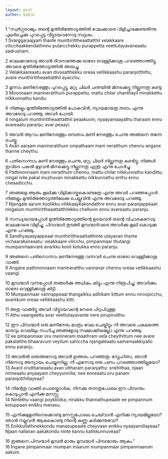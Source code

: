 ```yaml
---
layout: post
author: bible
---
```


1 “സ്വർഗ്ഗരാജ്യം തന്റെ മുന്തിരിത്തോട്ടത്തിൽ വേലക്കാരെ വിളിച്ചാക്കേണ്ടതിന്നു പുലർച്ചെക്കു പുറപ്പെട്ട വീട്ടുടയവനോടു സദൃശം.  
1 Svarggaraajyam thante munthirittheaattatthil velakkaare vilicchaakkendathinnu pularcchekku purappetta veettutayavaneaatu sadrusham.

2 വേലക്കാരോടു അവൻ ദിവസത്തേക്കു ഓരോ വെള്ളിക്കാശു പറഞ്ഞൊത്തിട്ടു, അവരെ മുന്തിരിത്തോട്ടത്തിൽ അയച്ചു.  
2 Velakkaareaatu avan divasatthekku oreaa vellikkaashu paranjotthittu, avare munthirittheaattatthil ayacchu.

3 മൂന്നാം മണിനേരത്തും പുറപ്പെട്ടു, മറ്റു ചിലർ ചന്തയിൽ മിനക്കെട്ടു നില്ക്കുന്നതു കണ്ടു:  
3 Moonnaam manineratthum purappettu, mattu chilar chanthayil minakkettu nilkkunnathu kandu:

4 നിങ്ങളും മുന്തിരിത്തോട്ടത്തിൽ പോകുവിൻ; ന്യായമായതു തരാം എന്നു അവരോടു പറഞ്ഞു; അവർ പോയി.  
4 ningalum munthirittheaattatthil peaakuvin; nyaayamaayathu tharaam ennu avareaatu paranju; avar peaayi.

5 അവൻ ആറാം മണിനേരത്തും ഒമ്പതാം മണി നേരത്തും ചെന്നു അങ്ങനെ തന്നേ ചെയ്തു.  
5 Avan aaraam manineratthum ompathaam mani neratthum chennu angane thanne cheythu.

6 പതിനൊന്നാം മണി നേരത്തും ചെന്നു, മറ്റു ചിലർ നില്ക്കുന്നതു കണ്ടിട്ടു; നിങ്ങൾ ഇവിടെ പകൽ മുഴുവൻ മിനക്കെട്ടു നില്ക്കുന്നതു എന്തു എന്നു ചോദിച്ചു.  
6 Pathinonnaam mani neratthum chennu, mattu chilar nilkkunnathu kandittu; ningal ivite pakal muzhuvan minakkettu nilkkunnathu enthu ennu cheaadicchu.

7 ഞങ്ങളെ ആരും കൂലിക്കു വിളിക്കായ്കകൊണ്ടത്രേ എന്നു അവർ പറഞ്ഞപ്പോൾ: നിങ്ങളും മുന്തിരിത്തോട്ടത്തിലേക്കു ചെല്ലുവിൻ എന്നു അവരോടു പറഞ്ഞു.  
7 Njangale aarum koolikku vilikkaaykakondathre ennu avar paranjappeaal: ningalum munthirittheaattatthilekku chelluvin ennu avareaatu paranju.

8 സന്ധ്യയായപ്പോൾ മുന്തിരിത്തോട്ടത്തിന്റെ ഉടയവൻ തന്റെ വിചാരകനോടു: വേലക്കാരെ വിളിച്ചു, പിമ്പന്മാർ തുടങ്ങി മുമ്പന്മാർവരെ അവർക്കു കൂലി കൊടുക്ക എന്നു പറഞ്ഞു.  
8 Sandhyayaayappeaal munthirittheaattatthinte utayavan thante vichaarakaneaatu: velakkaare vilicchu, pimpanmaar thutangi mumpanmaarvare avarkku kooli kotukka ennu paranju.

9 അങ്ങനെ പതിനൊന്നാം മണിനേരത്തു വന്നവർ ചെന്നു ഓരോ വെള്ളിക്കാശു വാങ്ങി.  
9 Angane pathinonnaam manineratthu vannavar chennu oreaa vellikkaashu vaangi.

10 മുമ്പന്മാർ വന്നപ്പോൾ തങ്ങൾക്കു അധികം കിട്ടും എന്നു നിരൂപിച്ചു; അവർക്കും ഓരോ വെള്ളിക്കാശു കിട്ടി.  
10 Mumpanmaar vannappeaal thangalkku adhikam kittum ennu niroopicchu; avarkkum oreaa vellikkaashu kitti.

11 അതു വാങ്ങീട്ടു അവർ വീട്ടുടയവന്റെ നേരെ പിറുപിറുത്തു:  
11 Athu vaangeettu avar veettutayavante nere pirupirutthu:

12 ഈ പിമ്പന്മാർ ഒരു മണിനേരം മാത്രം വേല ചെയ്തിട്ടും നീ അവരെ പകലത്തെ ഭാരവും വെയിലും സഹിച്ച ഞങ്ങളോടു സമമാക്കിയല്ലോ എന്നു പറഞ്ഞു.   
12 ee pimpanmaar oru manineram maathram vela cheythittum nee avare pakalatthe bhaaravum veyilum sahiccha njangaleaatu samamaakkiyallo ennu paranju.

13 അവരിൽ ഒരുത്തനോടു അവൻ ഉത്തരം പറഞ്ഞതു: സ്നേഹിതാ, ഞാൻ നിന്നോടു അന്യായം ചെയ്യുന്നില്ല; നീ എന്നോടു ഒരു പണം പറഞ്ഞൊത്തില്ലയോ?  
13 Avaril orutthaneaatu avan uttharam paranjathu: snehithaa, njaan ninneaatu anyaayam cheyyunnilla; nee enneaatu oru panam paranjotthillayeaa?
 
14 നിന്റേതു വാങ്ങി പൊയ്ക്കൊൾക; നിനക്കു തന്നതുപോലെ ഈ പിമ്പന്നും കൊടുപ്പാൻ എനിക്കു മനസ്സു.  
14 Nintethu vaangi poykkolka; ninakku thannathupeaale ee pimpannum kotuppaan enikku manasu.

15 എനിക്കുള്ളതിനെക്കൊണ്ടു മനസ്സുപോലെ ചെയ്‍വാൻ എനിക്കു ന്യായമില്ലയോ? ഞാൻ നല്ലവൻ ആകകൊണ്ടു നിന്റെ കണ്ണു കടിക്കുന്നുവോ?  
15 Enikkullathinekkondu manasupeaale cheyvaan enikku nyaayamillayeaa? Njaan nallavan aakakondu ninte kannu katikkunnuveaa?
 
16 ഇങ്ങനെ പിമ്പന്മാർ മുമ്പൻ മാരും മുമ്പന്മാർ പിമ്പന്മാരും ആകും.”  
16 Ingane pimpanmaar mumpan maarum mumpanmaar pimpanmaarum aakum.
       